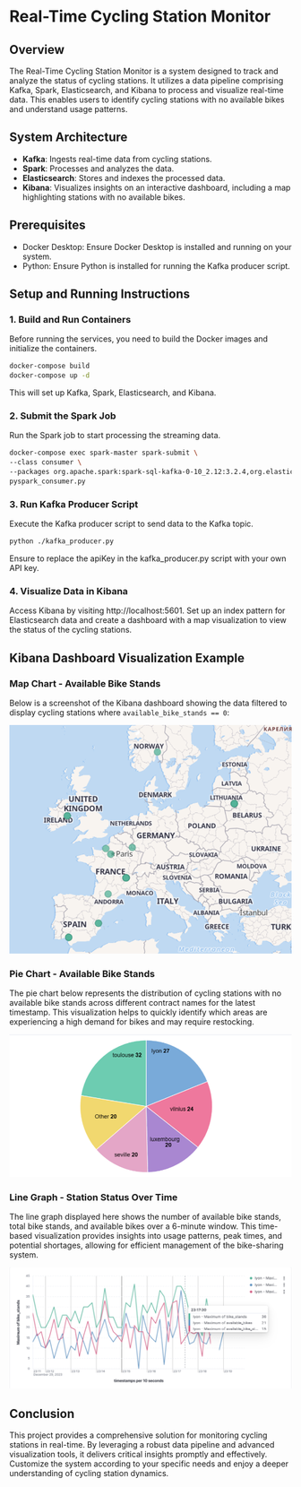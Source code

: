 # Real-Time Cycling Station Monitor

## Overview

The Real-Time Cycling Station Monitor is a system designed to track and analyze the status of cycling stations. It utilizes a data pipeline comprising Kafka, Spark, Elasticsearch, and Kibana to process and visualize real-time data. This enables users to identify cycling stations with no available bikes and understand usage patterns.

## System Architecture

- **Kafka**: Ingests real-time data from cycling stations.
- **Spark**: Processes and analyzes the data.
- **Elasticsearch**: Stores and indexes the processed data.
- **Kibana**: Visualizes insights on an interactive dashboard, including a map highlighting stations with no available bikes.

## Prerequisites

- Docker Desktop: Ensure Docker Desktop is installed and running on your system.
- Python: Ensure Python is installed for running the Kafka producer script.

## Setup and Running Instructions

### 1. Build and Run Containers

Before running the services, you need to build the Docker images and initialize the containers.

```sh
docker-compose build
docker-compose up -d
```
This will set up Kafka, Spark, Elasticsearch, and Kibana.


### 2. Submit the Spark Job
Run the Spark job to start processing the streaming data.

```sh
docker-compose exec spark-master spark-submit \
--class consumer \
--packages org.apache.spark:spark-sql-kafka-0-10_2.12:3.2.4,org.elasticsearch:elasticsearch-spark-30_2.12:8.8.2,commons-httpclient:commons-httpclient:3.1 \
pyspark_consumer.py
```

### 3. Run Kafka Producer Script
Execute the Kafka producer script to send data to the Kafka topic.

```sh
python ./kafka_producer.py
```

Ensure to replace the apiKey in the kafka_producer.py script with your own API key.

### 4. Visualize Data in Kibana
Access Kibana by visiting http://localhost:5601. Set up an index pattern for Elasticsearch data and create a dashboard with a map visualization to view the status of the cycling stations.

## Kibana Dashboard Visualization Example

### Map Chart - Available Bike Stands

Below is a screenshot of the Kibana dashboard showing the data filtered to display cycling stations where `available_bike_stands == 0`:

![Kibana Dashboard Visualization](./images/map-available-bike.png)

### Pie Chart - Available Bike Stands
The pie chart below represents the distribution of cycling stations with no available bike stands across different contract names for the latest timestamp. This visualization helps to quickly identify which areas are experiencing a high demand for bikes and may require restocking.

![Pie Chart of Available Bike Stands](images/available_bike_stands_0.png)

### Line Graph - Station Status Over Time
The line graph displayed here shows the number of available bike stands, total bike stands, and available bikes over a 6-minute window. This time-based visualization provides insights into usage patterns, peak times, and potential shortages, allowing for efficient management of the bike-sharing system.

![Line Graph of Station Status](images/line_graph.png)
## Conclusion
This project provides a comprehensive solution for monitoring cycling stations in real-time. By leveraging a robust data pipeline and advanced visualization tools, it delivers critical insights promptly and effectively. Customize the system according to your specific needs and enjoy a deeper understanding of cycling station dynamics.
